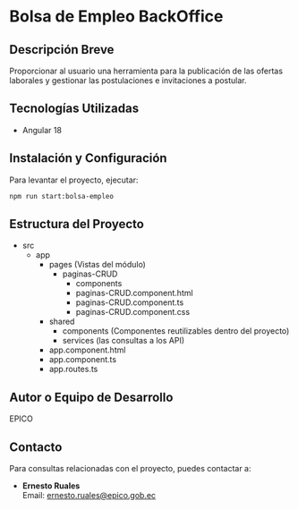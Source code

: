# Bolsa de Empleo BackOffice

## Descripción Breve
Proporcionar al usuario una herramienta para la publicación de las ofertas laborales y gestionar las postulaciones e invitaciones a postular.

## Tecnologías Utilizadas
- Angular 18

## Instalación y Configuración
Para levantar el proyecto, ejecutar:
```bash
npm run start:bolsa-empleo
```
## Estructura del Proyecto
- src
	- app
		- pages (Vistas del módulo)
			- paginas-CRUD
				- components
				- paginas-CRUD.component.html
				- paginas-CRUD.component.ts
				- paginas-CRUD.component.css
		- shared
			- components (Componentes reutilizables dentro del proyecto)
			- services (las consultas a los API)
		- app.component.html
		- app.component.ts
		- app.routes.ts
		
## Autor o Equipo de Desarrollo
EPICO

## Contacto
Para consultas relacionadas con el proyecto, puedes contactar a:
- **Ernesto Ruales**  
  Email: [ernesto.ruales@epico.gob.ec](mailto:ernesto.ruales@epico.gob.ec)

